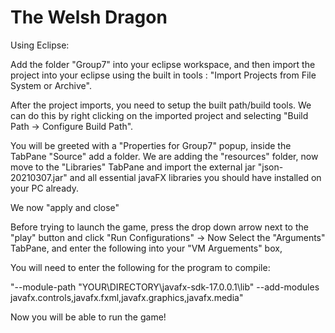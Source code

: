 # The Welsh Dragon

Using Eclipse:

Add the folder "Group7" into your eclipse workspace, and then import the project into your eclipse using the built in tools : "Import Projects from File System or Archive".

After the project imports, you need to setup the built path/build tools. We can do this by right clicking on the imported project and selecting "Build Path -> Configure Build Path".

You will be greeted with a "Properties for Group7" popup, inside the TabPane "Source" add a folder. We are adding the "resources" folder, now move to the "Libraries" TabPane and import the external jar "json-20210307.jar" and all essential javaFX libraries you should have installed on your PC already.

We now "apply and close"

Before trying to launch the game, press the drop down arrow next to the "play" button and click "Run Configurations" -> Now Select the "Arguments" TabPane, and enter the following into your "VM Arguements" box, 

You will need to enter the following for the program to compile:

"--module-path "YOUR\DIRECTORY\javafx-sdk-17.0.0.1\lib" --add-modules javafx.controls,javafx.fxml,javafx.graphics,javafx.media"

Now you will be able to run the game!
